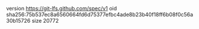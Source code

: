 version https://git-lfs.github.com/spec/v1
oid sha256:75b537ec8a6560664fd6d75377efbc4ade8b23b40f18ff6b08f0c56a30b15726
size 20772
